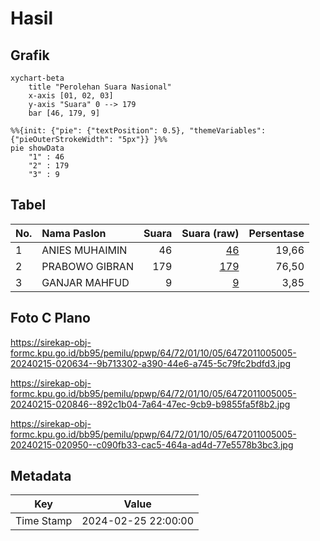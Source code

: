 # Hasil

## Grafik

```mermaid
xychart-beta
    title "Perolehan Suara Nasional"
    x-axis [01, 02, 03]
    y-axis "Suara" 0 --> 179
    bar [46, 179, 9]
```

```mermaid
%%{init: {"pie": {"textPosition": 0.5}, "themeVariables": {"pieOuterStrokeWidth": "5px"}} }%%
pie showData
    "1" : 46
    "2" : 179
    "3" : 9
```

## Tabel

| No. | Nama Paslon    | Suara | Suara (raw) | Persentase |
|:--- |:-------------- | -----:| -----------:| ----------:|
| 1   | ANIES MUHAIMIN | 46    | [46][p-1]   | 19,66      |
| 2   | PRABOWO GIBRAN | 179   | [179][p-2]  | 76,50      |
| 3   | GANJAR MAHFUD  | 9     | [9][p-3]    | 3,85       |


[p-1]: https://github.com/gigit-pemilu/pemilu-2024/blob/main/pilpres/hitung-suara/sub/64-kalimantan-timur/sub/72-kota-samarinda/sub/01-palaran/sub/1005-bantuas/sub/005-tps/sub/paslon-1.txt
[p-2]: https://github.com/gigit-pemilu/pemilu-2024/blob/main/pilpres/hitung-suara/sub/64-kalimantan-timur/sub/72-kota-samarinda/sub/01-palaran/sub/1005-bantuas/sub/005-tps/sub/paslon-2.txt
[p-3]: https://github.com/gigit-pemilu/pemilu-2024/blob/main/pilpres/hitung-suara/sub/64-kalimantan-timur/sub/72-kota-samarinda/sub/01-palaran/sub/1005-bantuas/sub/005-tps/sub/paslon-3.txt

## Foto C Plano

https://sirekap-obj-formc.kpu.go.id/bb95/pemilu/ppwp/64/72/01/10/05/6472011005005-20240215-020634--9b713302-a390-44e6-a745-5c79fc2bdfd3.jpg

https://sirekap-obj-formc.kpu.go.id/bb95/pemilu/ppwp/64/72/01/10/05/6472011005005-20240215-020846--892c1b04-7a64-47ec-9cb9-b9855fa5f8b2.jpg

https://sirekap-obj-formc.kpu.go.id/bb95/pemilu/ppwp/64/72/01/10/05/6472011005005-20240215-020950--c090fb33-cac5-464a-ad4d-77e5578b3bc3.jpg


## Metadata

| Key        | Value               |
| ---------- | ------------------- |
| Time Stamp | 2024-02-25 22:00:00 |



